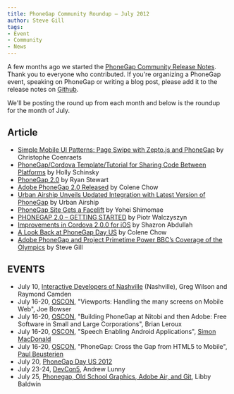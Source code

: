 ```yaml
---
title: PhoneGap Community Roundup – July 2012
author: Steve Gill
tags:
- Event
- Community
- News
---
```


A few months ago we started the [PhoneGap Community Release Notes](http://phonegap.com/2012/05/18/phonegap-community-release-notes/). Thank you to everyone who contributed. If you're organizing a PhoneGap event, speaking on PhoneGap or writing a blog post, please add it to the release notes on [Github](https://github.com/phonegap/phonegap-community).

We'll be posting the round up from each month and below is the roundup for the month of July.

## Article

- [Simple Mobile UI Patterns: Page Swipe with Zepto.js and PhoneGap](http://coenraets.org/blog/2012/07/simple-mobile-ui-patterns-page-swipe-with-zepto-js-and-phonegap/) by Christophe Coenraets
- [PhoneGap/Cordova Template/Tutorial for Sharing Code Between Platforms](http://devgirl.org/2012/07/16/phonegapcordova-templatetutorial-for-sharing-code-between-platforms/) by Holly Schinsky
- <a href="http://blog.digitalbackcountry.com/2012/07/phonegap-2-0-released/" data-proofer-ignore>PhoneGap 2.0</a> by Ryan Stewart
- [Adobe PhoneGap 2.0 Released](http://phonegap.com/2012/07/20/adobe-phonegap-2-0-released/) by Colene Chow
- [Urban Airship Unveils Updated Integration with Latest Version of PhoneGap](http://phonegap.com/2012/07/19/urban-airship-unveils-updated-intergration-with-latest-version-of-phonegap/) by Urban Airship
- [PhoneGap Site Gets a Facelift](http://phonegap.com/2012/07/18/phonegap-site-gets-a-facelift/) by Yohei Shimomae
- [PHONEGAP 2.0 – GETTING STARTED](http://outof.me/phonegap-2-0-getting-started/) by Piotr Walczyszyn
- [Improvements in Cordova 2.0.0 for iOS](http://shazronatadobe.wordpress.com/2012/07/20/improvements-in-cordova-2-0-0-for-ios/) by Shazron Abdullah
- [A Look Back at PhoneGap Day US](http://phonegap.com/blog/2012/07/27/a-look-back-at-phonegap-day/) by Colene Chow
- [Adobe PhoneGap and Project Primetime Power BBC’s Coverage of the Olympics](http://phonegap.com/blog/2012/07/28/adobe-phonegap-and-project-primetime-power-bbcs-coverage-of-the-olympics/) by Steve Gill

## EVENTS

- July 10, [Interactive Developers of Nashville](http://www.idofnashville.com/events/68154052/?eventId=68154052%26action=detail) (Nashville), Greg Wilson and Raymond Camden
- July 16-20, [OSCON](http://www.oscon.com/oscon2012), "Viewports: Handling the many screens on Mobile Web", Joe Bowser
- July 16-20, [OSCON](http://www.oscon.com/oscon2012), "Building PhoneGap at Nitobi and then Adobe: Free Software in Small and Large Corporations", Brian Leroux
- July 16-20, [OSCON](http://www.oscon.com/oscon2012), "Speech Enabling Android Applications", [Simon MacDonald](https://twitter.com/macdonst)
- July 16-20, [OSCON](http://www.oscon.com/oscon2012), "PhoneGap: Cross the Gap from HTML5 to Mobile", [Paul Beusterien](https://github.com/paulb777)
- July 20, [PhoneGap Day US 2012](http://pgday.phonegap.com)
- July 23-24, [DevCon5](http://html5.tmcnet.com/conference/newyork/), Andrew Lunny
- July 25, [Phonegap, Old School Graphics, Adobe Air, and Git](http://www.meetup.com/AndroidClasses/events/55122612/), Libby Baldwin
